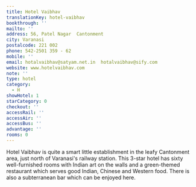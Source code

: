 ```yaml
---
title: Hotel Vaibhav
translationKey: hotel-vaibhav
bookthrough: ''
mailto: ''
address: 56, Patel Nagar  Cantonment
city: Varanasi
postalcode: 221 002
phone: 542-2501 359 - 62
mobile: ''
email: hotalvaibhav@satyam.net.in  hotalvaibhav@sify.com
website: www.hotelvaibhav.com
note: ''
type: hotel
category:
  - H
showHotel: 1
starCategory: 0
checkout: ''
accessRail: ''
accessAir: ''
accessBus: ''
advantage: ''
rooms: 0
---
```

Hotel Vaibhav is quite a smart little establishment in the leafy Cantonment area, just north of Varanasi's railway station.     This 3-star hotel has sixty well-furnished rooms with Indian art on the walls and a green-themed restaurant which serves good Indian, Chinese and Western food. There is also a subterranean bar which can be enjoyed here.